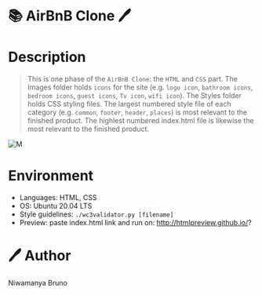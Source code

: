 # :books: AirBnB Clone :pen:

# Description
> This is one phase of the `AirBnB Clone`: the `HTML` and `CSS` part.
> The Images folder holds `icons` for the site (e.g. `logo icon`, `bathroom icons`, `bedroom icons`,
`guest icons`, `Tv icon`, `wifi icon`). 
> The Styles folder holds CSS styling files. The largest numbered
style file of each category (e.g. `common`, `footer`, `header`, `places`) is most
relevant to the finished product. 
> The highlest numbered index.html file is likewise the most relevant to the finished product.

![M](https://i.imgur.com/ujItUkN.png)

# Environment
* Languages: HTML, CSS
* OS: Ubuntu 20.04 LTS
* Style guidelines: ```./wc3validator.py [filename]```
* Preview: paste index.html link and run on: http://htmlpreview.github.io/?

# :pen: Author

Niwamanya Bruno
